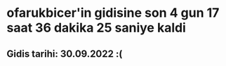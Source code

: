 # ofarukbicer'in gidisine son 4 gun 17 saat 36 dakika 25 saniye kaldi

## Gidis tarihi: 30.09.2022 :(